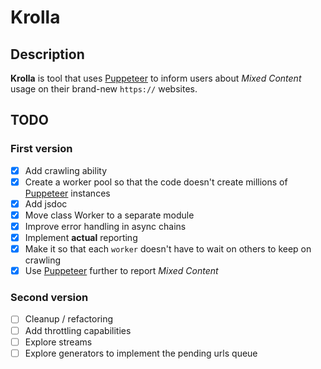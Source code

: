 # Krolla

## Description

**Krolla** is tool that uses [Puppeteer](https://github.com/GoogleChrome/puppeteer) to inform users about *Mixed Content* usage on their brand-new `https://` websites.

## TODO

### First version

- [x] Add crawling ability
- [x] Create a worker pool so that the code doesn't create millions of [Puppeteer](https://github.com/GoogleChrome/puppeteer) instances
- [x] Add jsdoc
- [x] Move class Worker to a separate module
- [x] Improve error handling in async chains
- [x] Implement **actual** reporting
- [x] Make it so that each `worker` doesn't have to wait on others to keep on crawling
- [x] Use [Puppeteer](https://github.com/GoogleChrome/puppeteer) further to report *Mixed Content*

### Second version

- [ ] Cleanup / refactoring
- [ ] Add throttling capabilities
- [ ] Explore streams
- [ ] Explore generators to implement the pending urls queue